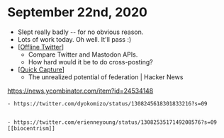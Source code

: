 # September 22nd, 2020
- Slept really badly -- for no obvious reason.
- Lots of work today. Oh well. It'll pass :)
- [[Offline Twitter]]
    - Compare Twitter and Mastodon APIs.
    - How hard would it be to do cross-posting?
- [[Quick Capture]]
    - The unrealized potential of federation | Hacker News

https://news.ycombinator.com/item?id=24534148


    - https://twitter.com/dyokomizo/status/1308245618301833216?s=09


    - https://twitter.com/erienneyoung/status/1308253517149208576?s=09 [[biocentrism]]



[//begin]: # "Autogenerated link references for markdown compatibility"
[Offline Twitter]: ../offline-twitter "offline-twitter"
[Quick Capture]: ../quick-capture "quick-capture"
[//end]: # "Autogenerated link references"